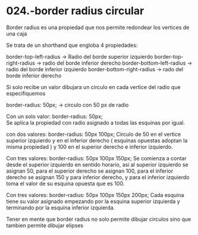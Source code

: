 024.-border radius circular
===

Border radius es una propiedad que nos permite redondear los vertices de una caja

Se trata de un shorthand que engloba 4 propiedades:
   
   border-top-left-radius -> Radio del borde superior izquierdo
   border-top-right-radius -> radio del borde inferior derecho
   border-bottom-left-radius -> radio del borde inferior izquierdo
   border-bottom-right-radius -> rado del borde inferior derecho

   Si solo recibe un valor dibujara un circulo en cada vertice del radio que especifiquemos

   border-radius: 50px; -> circulo con 50 px de radio

   Con un solo valor:
   border-radius: 50px;   
      Se aplica la propiedad con radio asignado a todas las esquinas por igual.

   con dos valores:
   border-radius: 50px 100px;
      Circulo de 50 en el vertice superior izquierdo y en el inferior derecho ( esquinas opuestas adoptan la misma propiedad )
      y 100 en el superior derecho e inferior izquierdo.

   Con tres valores:
   border-radius: 50px 100px 150px;
      Se comienza a contar desde el superior izquierdo en sentido horario, asi al superior izquierdo se asignan 50, para el superior derecho se asignan 100, para el inferior derecho se asignan 150 y para inferior derecho, y para el inferior izquierdo toma el valor de su esquina opuesta que es 100.

   Con tres valores: 
   border-radius: 50px 100px 150px 200px;
      Cada esquina tiene su valor asignado empezando por la esquina superior izquierda y terminando por la esquina inferior izquierda.


Tener en mente que border radius no solo permite dibujar circulos sino que tambien permite dibujar elipses